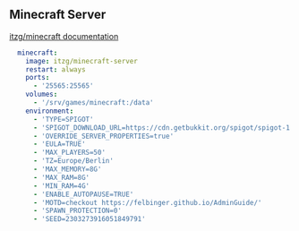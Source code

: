 ## Minecraft Server
[itzg/minecraft documentation](https://github.com/itzg/docker-minecraft-server/blob/master/README.md)
```yaml
  minecraft:
    image: itzg/minecraft-server
    restart: always
    ports:
      - '25565:25565'
    volumes:
      - '/srv/games/minecraft:/data'
    environment:
      - 'TYPE=SPIGOT'
      - 'SPIGOT_DOWNLOAD_URL=https://cdn.getbukkit.org/spigot/spigot-1.16.3.jar'
      - 'OVERRIDE_SERVER_PROPERTIES=true'
      - 'EULA=TRUE'
      - 'MAX_PLAYERS=50'
      - 'TZ=Europe/Berlin'
      - 'MAX_MEMORY=8G'
      - 'MAX_RAM=8G'
      - 'MIN_RAM=4G'
      - 'ENABLE_AUTOPAUSE=TRUE'
      - 'MOTD=checkout https://felbinger.github.io/AdminGuide/'
      - 'SPAWN_PROTECTION=0'
      - 'SEED=2303273916051849791'
```
